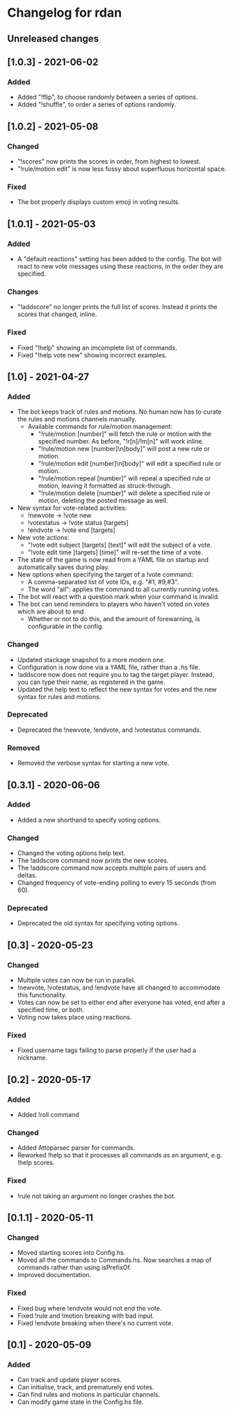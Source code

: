 # Changelog for rdan

## Unreleased changes

## [1.0.3] - 2021-06-02
### Added
- Added "!flip", to choose randomly between a series of options.
- Added "!shuffle", to order a series of options randomly.

## [1.0.2] - 2021-05-08
### Changed
- "!scores" now prints the scores in order, from highest to lowest.
- "!rule/motion edit" is now less fussy about superfluous horizontal space.

### Fixed
- The bot properly displays custom emoji in voting results.

## [1.0.1] - 2021-05-03
### Added
- A "default reactions" setting has been added to the config. The bot will react to new vote messages using these reactions, in the order they are specified.

### Changes
- "!addscore" no longer prints the full list of scores. Instead it prints the scores that changed, inline.

### Fixed
- Fixed "!help" showing an imcomplete list of commands.
- Fixed "!help vote new" showing incorrect examples.

## [1.0] - 2021-04-27
### Added
- The bot keeps track of rules and motions. No human now has to curate the rules and motions channels manually.
  - Available commands for rule/motion management:
    - "!rule/motion [number]" will fetch the rule or motion with the specified number. As before, "!r[n]/!m[n]" will work inline.
    - "!rule/motion new [number]\n[body]" will post a new rule or motion.
    - "!rule/motion edit [number]\n[body]" will edit a specified rule or motion.
    - "!rule/motion repeal [number]" will repeal a specified rule or motion, leaving it formatted as struck-through.
    - "!rule/motion delete [number]" will delete a specified rule or motion, deleting the posted message as well.
- New syntax for vote-related activities:
  - !newvote -> !vote new
  - !votestatus -> !vote status [targets]
  - !endvote -> !vote end [targets]
- New vote actions:
  - "!vote edit subject [targets] [text]" will edit the subject of a vote.
  - "!vote edit time [targets] [time]" will re-set the time of a vote.
- The state of the game is now read from a YAML file on startup and automatically saves during play.
- New options when specifying the target of a !vote command:
  - A comma-separated list of vote IDs, e.g. "#1, #9,#3".
  - The word "all": applies the command to all currently running votes.
- The bot will react with a question mark when your command is invalid.
- The bot can send reminders to players who haven't voted on votes which are about to end.
  - Whether or not to do this, and the amount of forewarning, is configurable in the config.

### Changed
- Updated stackage snapshot to a more modern one.
- Configuration is now done via a YAML file, rather than a .hs file.
- !addscore now does not require you to tag the target player. Instead, you can type their name, as registered in the game.
- Updated the help text to reflect the new syntax for votes and the new syntax for rules and motions.

### Deprecated
- Deprecated the !newvote, !endvote, and !votestatus commands.

### Removed
- Removed the verbose syntax for starting a new vote.

## [0.3.1] - 2020-06-06
### Added
- Added a new shorthand to specify voting options.

### Changed
- Changed the voting options help text.
- The !addscore command now prints the new scores.
- The !addscore command now accepts multiple pairs of users and deltas.
- Changed frequency of vote-ending polling to every 15 seconds (from 60).

### Deprecated
- Deprecated the old syntax for specifying voting options.

## [0.3] - 2020-05-23
### Changed
- Multiple votes can now be run in parallel.
- !newvote, !votestatus, and !endvote have all changed to accommodate this functionality.
- Votes can now be set to either end after everyone has voted, end after a specified time, or both.
- Voting now takes place using reactions.

### Fixed
- Fixed username tags failing to parse properly if the user had a nickname.

## [0.2] - 2020-05-17
### Added
- Added !roll command

### Changed
- Added Attoparsec parser for commands.
- Reworked !help so that it processes all commands as an argument, e.g. !help scores.

### Fixed
- !rule not taking an argument no longer crashes the bot.

## [0.1.1] - 2020-05-11
### Changed
- Moved starting scores into Config.hs.
- Moved all the commands to Commands.hs. Now searches a map of commands rather than using isPrefixOf.
- Improved documentation.

### Fixed
- Fixed bug where !endvote would not end the vote.
- Fixed !rule and !motion breaking with bad input.
- Fixed !endvote breaking when there's no current vote.

## [0.1] - 2020-05-09
### Added
- Can track and update player scores.
- Can initialise, track, and prematurely end votes.
- Can find rules and motions in particular channels.
- Can modify game state in the Config.hs file.
